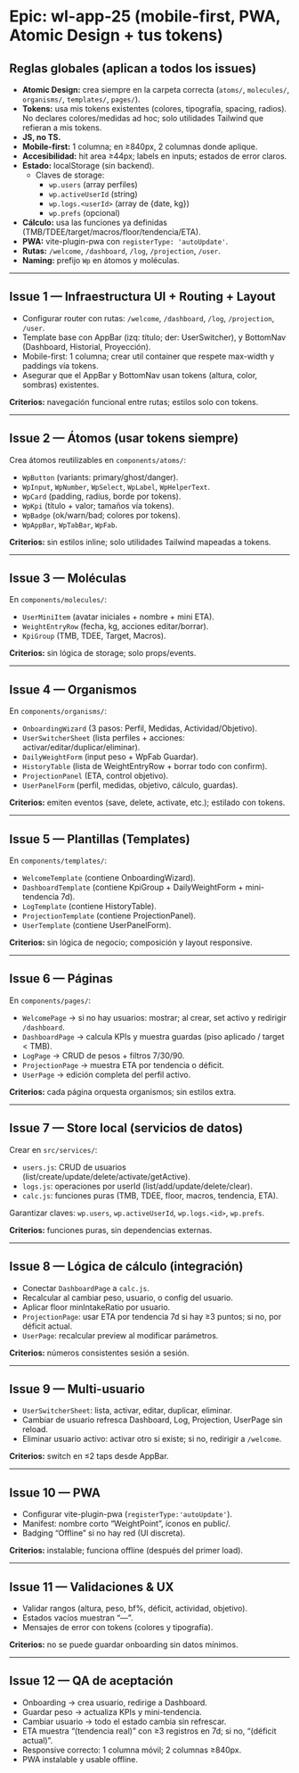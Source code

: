 
# Epic: wl-app-25 (mobile-first, PWA, Atomic Design + tus tokens)

## Reglas globales (aplican a todos los issues)
- **Atomic Design:** crea siempre en la carpeta correcta (`atoms/`, `molecules/`, `organisms/`, `templates/`, `pages/`).
- **Tokens:** usa mis tokens existentes (colores, tipografía, spacing, radios). No declares colores/medidas ad hoc; solo utilidades Tailwind que refieran a mis tokens.
- **JS, no TS.**
- **Mobile-first:** 1 columna; en ≥840px, 2 columnas donde aplique.
- **Accesibilidad:** hit area ≥44px; labels en inputs; estados de error claros.
- **Estado:** localStorage (sin backend).
    - Claves de storage:
        - `wp.users` (array perfiles)
        - `wp.activeUserId` (string)
        - `wp.logs.<userId>` (array de {date, kg})
        - `wp.prefs` (opcional)
- **Cálculo:** usa las funciones ya definidas (TMB/TDEE/target/macros/floor/tendencia/ETA).
- **PWA:** vite-plugin-pwa con `registerType: 'autoUpdate'`.
- **Rutas:** `/welcome`, `/dashboard`, `/log`, `/projection`, `/user`.
- **Naming:** prefijo `Wp` en átomos y moléculas.

---

## Issue 1 — Infraestructura UI + Routing + Layout
- Configurar router con rutas: `/welcome`, `/dashboard`, `/log`, `/projection`, `/user`.
- Template base con AppBar (izq: título; der: UserSwitcher), y BottomNav (Dashboard, Historial, Proyección).
- Mobile-first: 1 columna; crear util container que respete max-width y paddings vía tokens.
- Asegurar que el AppBar y BottomNav usan tokens (altura, color, sombras) existentes.

**Criterios:** navegación funcional entre rutas; estilos solo con tokens.

---

## Issue 2 — Átomos (usar tokens siempre)
Crea átomos reutilizables en `components/atoms/`:
- `WpButton` (variants: primary/ghost/danger).
- `WpInput`, `WpNumber`, `WpSelect`, `WpLabel`, `WpHelperText`.
- `WpCard` (padding, radius, borde por tokens).
- `WpKpi` (título + valor; tamaños vía tokens).
- `WpBadge` (ok/warn/bad; colores por tokens).
- `WpAppBar`, `WpTabBar`, `WpFab`.

**Criterios:** sin estilos inline; solo utilidades Tailwind mapeadas a tokens.

---

## Issue 3 — Moléculas
En `components/molecules/`:
- `UserMiniItem` (avatar iniciales + nombre + mini ETA).
- `WeightEntryRow` (fecha, kg, acciones editar/borrar).
- `KpiGroup` (TMB, TDEE, Target, Macros).

**Criterios:** sin lógica de storage; solo props/events.

---

## Issue 4 — Organismos
En `components/organisms/`:
- `OnboardingWizard` (3 pasos: Perfil, Medidas, Actividad/Objetivo).
- `UserSwitcherSheet` (lista perfiles + acciones: activar/editar/duplicar/eliminar).
- `DailyWeightForm` (input peso + WpFab Guardar).
- `HistoryTable` (lista de WeightEntryRow + borrar todo con confirm).
- `ProjectionPanel` (ETA, control objetivo).
- `UserPanelForm` (perfil, medidas, objetivo, cálculo, guardas).

**Criterios:** emiten eventos (save, delete, activate, etc.); estilado con tokens.

---

## Issue 5 — Plantillas (Templates)
En `components/templates/`:
- `WelcomeTemplate` (contiene OnboardingWizard).
- `DashboardTemplate` (contiene KpiGroup + DailyWeightForm + mini-tendencia 7d).
- `LogTemplate` (contiene HistoryTable).
- `ProjectionTemplate` (contiene ProjectionPanel).
- `UserTemplate` (contiene UserPanelForm).

**Criterios:** sin lógica de negocio; composición y layout responsive.

---

## Issue 6 — Páginas
En `components/pages/`:
- `WelcomePage` → si no hay usuarios: mostrar; al crear, set activo y redirigir `/dashboard`.
- `DashboardPage` → calcula KPIs y muestra guardas (piso aplicado / target < TMB).
- `LogPage` → CRUD de pesos + filtros 7/30/90.
- `ProjectionPage` → muestra ETA por tendencia o déficit.
- `UserPage` → edición completa del perfil activo.

**Criterios:** cada página orquesta organismos; sin estilos extra.

---

## Issue 7 — Store local (servicios de datos)
Crear en `src/services/`:
- `users.js`: CRUD de usuarios (list/create/update/delete/activate/getActive).
- `logs.js`: operaciones por userId (list/add/update/delete/clear).
- `calc.js`: funciones puras (TMB, TDEE, floor, macros, tendencia, ETA).

Garantizar claves: `wp.users`, `wp.activeUserId`, `wp.logs.<id>`, `wp.prefs`.

**Criterios:** funciones puras, sin dependencias externas.

---

## Issue 8 — Lógica de cálculo (integración)
- Conectar `DashboardPage` a `calc.js`.
- Recalcular al cambiar peso, usuario, o config del usuario.
- Aplicar floor minIntakeRatio por usuario.
- `ProjectionPage`: usar ETA por tendencia 7d si hay ≥3 puntos; si no, por déficit actual.
- `UserPage`: recalcular preview al modificar parámetros.

**Criterios:** números consistentes sesión a sesión.

---

## Issue 9 — Multi-usuario
- `UserSwitcherSheet`: lista, activar, editar, duplicar, eliminar.
- Cambiar de usuario refresca Dashboard, Log, Projection, UserPage sin reload.
- Eliminar usuario activo: activar otro si existe; si no, redirigir a `/welcome`.

**Criterios:** switch en ≤2 taps desde AppBar.

---

## Issue 10 — PWA
- Configurar vite-plugin-pwa (`registerType:'autoUpdate'`).
- Manifest: nombre corto “WeightPoint”, íconos en public/.
- Badging “Offline” si no hay red (UI discreta).

**Criterios:** instalable; funciona offline (después del primer load).

---

## Issue 11 — Validaciones & UX
- Validar rangos (altura, peso, bf%, déficit, actividad, objetivo).
- Estados vacíos muestran “—”.
- Mensajes de error con tokens (colores y tipografía).

**Criterios:** no se puede guardar onboarding sin datos mínimos.

---

## Issue 12 — QA de aceptación
- Onboarding → crea usuario, redirige a Dashboard.
- Guardar peso → actualiza KPIs y mini-tendencia.
- Cambiar usuario → todo el estado cambia sin refrescar.
- ETA muestra “(tendencia real)” con ≥3 registros en 7d; si no, “(déficit actual)”.
- Responsive correcto: 1 columna móvil; 2 columnas ≥840px.
- PWA instalable y usable offline.
